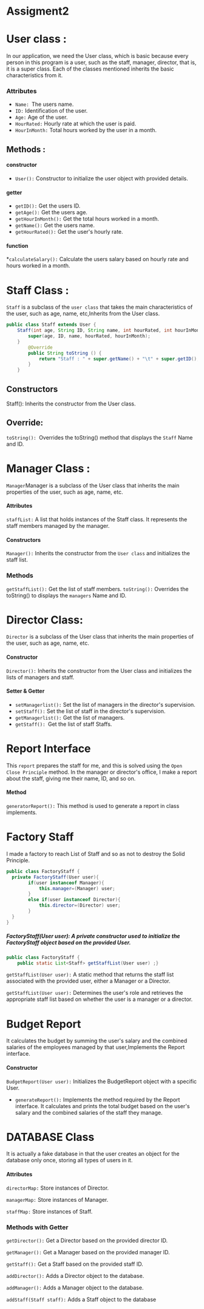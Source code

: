 # Assigment2
# User class :
In our application, we need the User class, which is basic because every person in this program is a user, such as the staff, manager, director, that is, it is a super class. Each of the classes mentioned inherits the basic characteristics from it.
### Attributes
* `Name: `The users name.
* `ID:` Identification of the user.
* `Age:` Age of the user.
* `HourRated:` Hourly rate at which the user is paid.
* `HourInMonth:` Total hours worked by the user in a month.


## Methods :
#### constructor
* `User():` Constructor to initialize the user object with provided details.
#### getter
* `getID():` Get the users ID.
* `getAge():` Get the users age.
* `getHourInMonth():` Get the total hours worked in a month.
* `getName():` Get the users name.
* `getHourRated():` Get the user's hourly rate.
#### function
*`calculateSalary():` Calculate the users salary based on hourly rate and hours worked in a month.


# Staff Class :
`Staff` is a subclass of the `user class` that takes the main characteristics of the user, such as age, name, etc,Inherits from the User class.

```java
public class Staff extends User {
    Staff(int age, String ID, String name, int hourRated, int hourInMonth) {
        super(age, ID, name, hourRated, hourInMonth);
    }
        @Override
        public String toString () {
            return "Staff : " + super.getName() + "\t" + super.getID();
        }
    }

```
## Constructors
Staff(): Inherits the constructor from the User class.
## Override:
`toString(): `Overrides the toString() method that displays the `Staff` Name and ID.


# Manager Class :
`Manager`Manager is a subclass of the User class that inherits the main properties of the user, such as age, name, etc.
#### Attributes
`staffList:` A list that holds instances of the Staff class. It represents the staff members managed by the manager.
#### Constructors
`Manager():` Inherits the constructor from the `User class` and initializes the staff list.
### Methods
`getStaffList():` Get the list of staff members.
`toString():` Overrides the toString() to displays the `managers` Name and ID.
# Director Class:
`Director` is a subclass of the User class that inherits the main properties of the user, such as age, name, etc.
#### Constructor
`Director():` Inherits the constructor from the User class and initializes the lists of managers and staff.
#### Setter & Getter

* `setManagerlist():` Set the list of managers in the director's supervision.
* `setStaff():` Set the list of staff in the director's supervision.
* `getManagerlist():` Get the list of managers.
* `getStaff(): `Get the list of staff Staffs.
# Report Interface
This `report` prepares the staff for me, and this is solved using the `Open Close Principle` method. In the manager or director's office, I make a report about the staff, giving me their name, ID, and so on.
#### Method
`generatorReport():` This method is used to generate a report in class implements.
# Factory Staff
I made a factory to reach List of Staff and so as not to destroy the Solid Principle.
```java
public class FactoryStaff {
  private FactoryStaff(User user){
        if(user instanceof Manager){
            this.manager=(Manager) user;
        }
        else if(user instanceof Director){
            this.director=(Director) user;
        } 
  }
}
```

##### FactoryStaff(User user): A private constructor used to initialize the FactoryStaff object based on the provided User.
```java
public class FactoryStaff {
    public static List<Staff> getStaffList(User user) ;}
```
`getStaffList(User user):` A static method that returns the staff list associated with the provided user, either a Manager or a Director.

`getStaffList(User user):` Determines the user's role and retrieves the appropriate staff list based on whether the user is a manager or a director.

# Budget Report
It calculates the budget by summing the user's salary and the combined salaries of the employees managed by that user,Implements the Report interface.

#### Constructor
`BudgetReport(User user):` Initializes the BudgetReport object with a specific User.

* `generateReport():` Implements the method required by the Report interface. It calculates and prints the total budget based on the user's salary and the combined salaries of the staff they manage.
# DATABASE Class
It is actually a fake database in that the user creates an object for the database only once, storing all types of users in it.
#### Attributes
`directorMap:` Store instances of Director.

`managerMap:` Store instances of Manager.

`staffMap:` Store instances of Staff.

### Methods with Getter
`getDirector():` Get a Director based on the provided director ID.

`getManager():` Get a Manager based on the provided manager ID.

`getStaff():` Get a Staff based on the provided staff ID.

`addDirector():` Adds a Director object to the database.

`addManager():` Adds a Manager object to the database.

`addStaff(Staff staff):` Adds a Staff object to the database